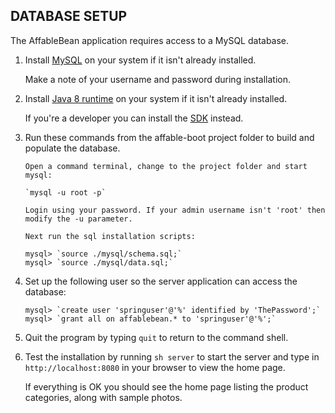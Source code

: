 
## DATABASE SETUP

The AffableBean application requires access to a MySQL database.

 1.	Install [MySQL](https://dev.mysql.com/doc/refman/8.0/en/installing.html) on your system if it isn't already installed. 
 	
 	Make a note of your username and password during installation.

 2.	Install [Java 8 runtime](https://www.oracle.com/technetwork/java/javase/downloads/jre8-downloads-2133155.html) on your system if it isn't already installed. 

 	If you're a developer you can install the [SDK](https://www.oracle.com/technetwork/java/javase/downloads/jdk8-downloads-2133151.html) instead.
 		
 3. Run these commands from the affable-boot project folder to build and populate the database.
    
    	Open a command terminal, change to the project folder and start mysql:
    	
        `mysql -u root -p`

		Login using your password. If your admin username isn't 'root' then modify the -u parameter.
		        
        Next run the sql installation scripts:
        
        mysql> `source ./mysql/schema.sql;`
        mysql> `source ./mysql/data.sql;`
        
 4. Set up the following user so the server application can access the database:
          
		mysql> `create user 'springuser'@'%' identified by 'ThePassword';`
		mysql> `grant all on affablebean.* to 'springuser'@'%';`

 5. Quit the program by typing `quit` to return to the command shell.
 
 6. Test the installation by running `sh server` to start the server and type in `http://localhost:8080` in your browser to view the home page.
 
 	If everything is OK you should see the home page listing the product categories, along with sample photos. 	
 	